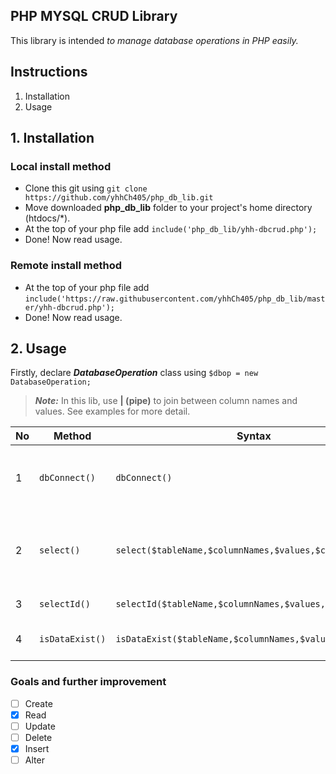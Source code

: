 ## PHP MYSQL CRUD Library
This library is intended *to manage database operations in PHP easily.*


## Instructions
1. Installation
2. Usage


## 1. Installation
### Local install method
- Clone this git using ```git clone https://github.com/yhhCh405/php_db_lib.git```
- Move downloaded **php_db_lib** folder to your project's home directory (htdocs/*).
- At the top of your php file add ```include('php_db_lib/yhh-dbcrud.php');```
- Done! Now read usage.

### Remote install method
- At the top of your php file add ```include('https://raw.githubusercontent.com/yhhCh405/php_db_lib/master/yhh-dbcrud.php');```
- Done! Now read usage.

## 2. Usage
Firstly, declare ***DatabaseOperation*** class using
```$dbop = new DatabaseOperation;```

>***Note:***
> In this lib, use **\| (pipe)** to join between column names and values. See examples for more detail.


| No | Method | Syntax | &nbsp;&nbsp;&nbsp;&nbsp;&nbsp;&nbsp;&nbsp;&nbsp;&nbsp;&nbsp;&nbsp;&nbsp;&nbsp;&nbsp;&nbsp;&nbsp;&nbsp;&nbsp;Description&nbsp;&nbsp;&nbsp;&nbsp;&nbsp;&nbsp;&nbsp;&nbsp;&nbsp;&nbsp;&nbsp;&nbsp;&nbsp;&nbsp;&nbsp;&nbsp;&nbsp;&nbsp; | Example | &nbsp;&nbsp;&nbsp;&nbsp;&nbsp;&nbsp;&nbsp;&nbsp;&nbsp;&nbsp;&nbsp;&nbsp;&nbsp;&nbsp;&nbsp;&nbsp;&nbsp;&nbsp;Remark&nbsp;&nbsp;&nbsp;&nbsp;&nbsp;&nbsp;&nbsp;&nbsp;&nbsp;&nbsp;&nbsp;&nbsp;&nbsp;&nbsp;&nbsp;&nbsp;&nbsp;&nbsp; |
| --- | --- | --- | --- | --- | --- |
| 1 | `dbConnect()` | `dbConnect()` | This can call when you make changes in config.php. Usually you don't need this to call, since this method already invoked in constructor. | - | |
| 2 | `select()` | `select($tableName,$columnNames,$values,$count,$target)` | This method select single column and  return **single column value** or **false**. | `$dbop->select($users,'username\|email\|password','john\|123@mail4u.com.mm\|22221',3,'id');` | `$count` is refer to column counts of current query. Remember to check whether column name counts and value counts are the same.
| 3 | `selectId()` | `selectId($tableName,$columnNames,$values,$count)` | Select id from database and return **id** or **false** | `selectId($users,'username\|email,'john\|123@mail4u.com.mm',2)`
| 4 | `isDataExist()` | `isDataExist($tableName,$columnNames,$values,$count)` | Check if data exist in the database and return **true** or **false**.


### Goals and further improvement
- [ ] Create
- [x] Read
- [ ] Update
- [ ] Delete
- [x] Insert
- [ ] Alter
